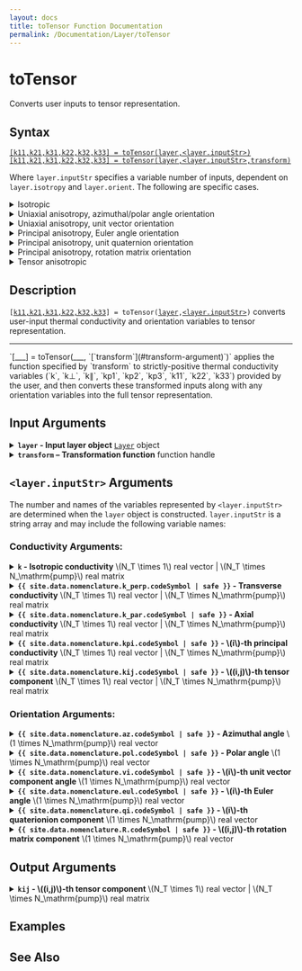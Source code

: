 ```yaml
---
layout: docs
title: toTensor Function Documentation
permalink: /Documentation/Layer/toTensor
---
```


# toTensor

Converts user inputs to tensor representation.

## Syntax

<a href="#d1">
<code class="hang">[k11,<wbr>k21,<wbr>k31,<wbr>k22,<wbr>k32,<wbr>k33] = <wbr>toTensor(<wbr>layer,<wbr>&lt;layer.inputStr&gt;)</code>
</a><br>
<a href="#d2">
<code class="hang">[k11,<wbr>k21,<wbr>k31,<wbr>k22,<wbr>k32,<wbr>k33] = <wbr>toTensor(<wbr>layer,<wbr>&lt;layer.inputStr&gt;,<wbr>transform)</code>
</a>

Where `layer.inputStr` specifies a variable number of inputs, dependent on `layer.isotropy` and `layer.orient`. The following are specific cases.

<details>
<summary>Isotropic</summary>
<a href="#d3"><code class="hang">toTensor(<wbr>layer,<wbr>k)</code></a>
</details>

<details>
<summary>Uniaxial anisotropy, azimuthal/polar angle orientation</summary>
<a href="#d4"><code class="hang">toTensor(<wbr>layer,<wbr>k⊥,<wbr>k∥,<wbr>θ_az,<wbr>θ_pol)</code></a>
</details>

<details>
<summary>Uniaxial anisotropy, unit vector orientation</summary>
<a href="#d5"><code class="hang">toTensor(<wbr>layer,<wbr>k⊥,<wbr>k∥,<wbr>v1,<wbr>v2,<wbr>v3)</code></a>
</details>

<details>
<summary>Principal anisotropy, Euler angle orientation</summary>
<a href="#d6"><code class="hang">toTensor(<wbr>layer,<wbr>kp1,<wbr>kp2,<wbr>kp3,<wbr>θa1,<wbr>θb2,<wbr>θc3)</code></a>
</details>

<details>
<summary>Principal anisotropy, unit quaternion orientation</summary>
<a href="#d7"><code class="hang">toTensor(<wbr>layer,<wbr>kp1,<wbr>kp2,<wbr>kp3,<wbr>q1,<wbr>q2,<wbr>q3,<wbr>q4)</code></a>
</details>

<details>
<summary>Principal anisotropy, rotation matrix orientation</summary>
<a href="#d8"><code class="hang">toTensor(<wbr>layer,<wbr>kp1,<wbr>kp2,<wbr>kp3,<wbr>R11,<wbr>R21,<wbr>R31,<wbr>R12,<wbr>R22,<wbr>R32,<wbr>R13,<wbr>R23,<wbr>R33)</code></a>
</details>

<details>
<summary>Tensor anisotropic</summary>
<a href="#d9"><code class="hang">toTensor(<wbr>layer,<wbr>k11,<wbr>k21,<wbr>k31,<wbr>k22,<wbr>k32,<wbr>k33)</code></a>
</details>

## Description
<a id="d1"></a>
`[`[`k11,k21,k31,k22,k32,k33`](#output-arguments)`] = toTensor(`[`layer`](#layer-argument)`,`[`<layer.inputStr>`](#inputStr-arguments)`)` converts user-input thermal conductivity and orientation variables to tensor representation.
<hr>
<a id="d2"></a>
`[___] = toTensor(___, `[`transform`](#transform-argument)`)` applies the function specified by `transform` to strictly-positive thermal conductivity variables (`k`, `k⊥`, `k∥`, `kp1`, `kp2`, `kp3`, `k11`, `k22`, `k33`) provided by the user, and then converts these transformed inputs along with any orientation variables into the full tensor representation.

## Input Arguments

<details class="custom-details" id="layer-argument">
    <summary>
        <span class="summary-text">
            <b><code>layer</code> - Input layer object</b>
            <span class="subline">
                <a href="{{ '/Documentation/Layer' | relative_url }}"><code>Layer</code></a> object
            </span>
        </span>
    </summary>
    <div>
        <p>
            The input layer object defines the thermal conductivity of a material layer—whether isotropic, uniaxially anisotropic, or fully anisotropic—and specifies how conductivity is expressed in user inputs.
        </p>
        <p>
            <b>Data Type:</b> <a href="{{ '/Documentation/Layer' | relative_url }}"><code>Layer</code></a>
        </p>
    </div>
</details>

<details class="custom-details" id="transform-argument">
  <summary>
    <span class="summary-text">
      <b><code>transform</code> – Transformation function</b>
      <span class="subline">function handle</span>
    </span>
  </summary>
  <div>
    <p>
      The transformation function is applied to all strictly positive thermal conductivity variables 
      (<code>k</code>, <code>k⊥</code>, <code>k∥</code>, <code>kp1</code>, <code>kp2</code>, <code>kp3</code>, 
      <code>k11</code>, <code>k22</code>, <code>k33</code>) provided by the user before converting them to tensor representation.
    </p>
    <p>
      The typical use case is the exponential transformation 
      (<code>@(x) exp(x)</code>) when <code>log_args</code> is <code>true</code> inside the 
      <a href="{{ '/Documentation/ForwardModel' | relative_url }}"><code>ForwardModel</code></a>. 
      However, any function handle may be provided. Remember that the transformation is applied only to the thermal conductivity variables listed above.
    </p>
    <p>
      <b>Data Type:</b> <code>function_handle</code>
    </p>
  </div>
</details>

<h2 id="inputStr-arguments"><code>&lt;layer.inputStr&gt;</code> Arguments</h2>
<p>
  The number and names of the variables represented by <code>&lt;layer.inputStr&gt;</code> are determined when the <code>layer</code> object is constructed. 
  <code>layer.inputStr</code> is a string array and may include the following variable names:
</p>

### Conductivity Arguments:

<details class="custom-details" id="k-argument">
    <summary>
        <span class="summary-text">
            <b><code>k</code> - Isotropic conductivity</b>
            <span class="subline">
                \(N_T \times 1\) real vector | \(N_T \times N_\mathrm{pump}\) real matrix
            </span>
        </span>
    </summary>
    <div>
        <p>
            {{ site.data.nomenclature.k.codeSymbol | safe }} is the {{ site.data.nomenclature.k.description | safe }}
        </p>
        <p>
            <b>Data Types:</b> double | single
        </p>
    </div>
</details>

<details class="custom-details" id="k_perp-argument">
    <summary>
        <span class="summary-text">
            <b><code>{{ site.data.nomenclature.k_perp.codeSymbol | safe }}</code> - Transverse conductivity</b>
            <span class="subline">
                \(N_T \times 1\) real vector | \(N_T \times N_\mathrm{pump}\) real matrix
            </span>
        </span>
    </summary>
    <div>
        <p>
            {{ site.data.nomenclature.k_perp.codeSymbol | safe }} is the {{ site.data.nomenclature.k_perp.description | safe }}
        </p>
        <p>
            <b>Data Types:</b> double | single
        </p>
    </div>
</details>

<details class="custom-details" id="k_par-argument">
    <summary>
        <span class="summary-text">
            <b><code>{{ site.data.nomenclature.k_par.codeSymbol | safe }}</code> - Axial conductivity</b>
            <span class="subline">
                \(N_T \times 1\) real vector | \(N_T \times N_\mathrm{pump}\) real matrix
            </span>
        </span>
    </summary>
    <div>
        <p>
            {{ site.data.nomenclature.k_par.codeSymbol | safe }} is the {{ site.data.nomenclature.k_par.description | safe }}
        </p>
        <p>
            <b>Data Types:</b> double | single
        </p>
    </div>
</details>

<details class="custom-details" id="kpi-argument">
    <summary>
        <span class="summary-text">
            <b><code>{{ site.data.nomenclature.kpi.codeSymbol | safe }}</code> - \(i\)-th principal conductivity</b>
            <span class="subline">
                \(N_T \times 1\) real vector | \(N_T \times N_\mathrm{pump}\) real matrix
            </span>
        </span>
    </summary>
    <div>
        <p>
            {{ site.data.nomenclature.kpi.codeSymbol | safe }} is the {{ site.data.nomenclature.kpi.description | safe }}
        </p>
        <p>
            <b>Data Types:</b> double | single
        </p>
    </div>
</details>

<details class="custom-details" id="kij-argument">
    <summary>
        <span class="summary-text">
            <b><code>{{ site.data.nomenclature.kij.codeSymbol | safe }}</code> - \((i,j)\)-th tensor component</b>
            <span class="subline">
                \(N_T \times 1\) real vector | \(N_T \times N_\mathrm{pump}\) real matrix
            </span>
        </span>
    </summary>
    <div>
        <p>
            {{ site.data.nomenclature.kij.codeSymbol | safe }} is the {{ site.data.nomenclature.kij.description | safe }}
        </p>
        <p>
            <b>Data Types:</b> double | single
        </p>
    </div>
</details>

### Orientation Arguments:

<details class="custom-details" id="az-argument">
    <summary>
        <span class="summary-text">
            <b><code>{{ site.data.nomenclature.az.codeSymbol | safe }}</code> - Azimuthal angle</b>
            <span class="subline">
                \(1 \times N_\mathrm{pump}\) real vector
            </span>
        </span>
    </summary>
    <div>
        <p>
            {{ site.data.nomenclature.az.codeSymbol | safe }} is the {{ site.data.nomenclature.az.description | safe }}
        </p>
        <p>
            <b>Data Types:</b> double | single
        </p>
    </div>
</details>

<details class="custom-details" id="pol-argument">
    <summary>
        <span class="summary-text">
            <b><code>{{ site.data.nomenclature.pol.codeSymbol | safe }}</code> - Polar angle</b>
            <span class="subline">
                \(1 \times N_\mathrm{pump}\) real vector
            </span>
        </span>
    </summary>
    <div>
        <p>
            {{ site.data.nomenclature.pol.codeSymbol | safe }} is the {{ site.data.nomenclature.pol.description | safe }}
        </p>
        <p>
            <b>Data Types:</b> double | single
        </p>
    </div>
</details>

<details class="custom-details" id="vi-argument">
    <summary>
        <span class="summary-text">
            <b><code>{{ site.data.nomenclature.vi.codeSymbol | safe }}</code> - \(i\)-th unit vector component angle</b>
            <span class="subline">
                \(1 \times N_\mathrm{pump}\) real vector
            </span>
        </span>
    </summary>
    <div>
        <p>
            {{ site.data.nomenclature.vi.codeSymbol | safe }} is the {{ site.data.nomenclature.vi.description | safe }}
        </p>
        <p>
            <b>Data Types:</b> double | single
        </p>
    </div>
</details>

<details class="custom-details" id="eul-argument">
    <summary>
        <span class="summary-text">
            <b><code>{{ site.data.nomenclature.eul.codeSymbol | safe }}</code> - \(i\)-th Euler angle</b>
            <span class="subline">
                \(1 \times N_\mathrm{pump}\) real vector
            </span>
        </span>
    </summary>
    <div>
        <p>
            {{ site.data.nomenclature.eul.codeSymbol | safe }} is the {{ site.data.nomenclature.eul.description | safe }}
        </p>
        <p>
            <b>Data Types:</b> double | single
        </p>
    </div>
</details>

<details class="custom-details" id="q-argument">
    <summary>
        <span class="summary-text">
            <b><code>{{ site.data.nomenclature.qi.codeSymbol | safe }}</code> - \(i\)-th quaterionion component</b>
            <span class="subline">
                \(1 \times N_\mathrm{pump}\) real vector
            </span>
        </span>
    </summary>
    <div>
        <p>
            {{ site.data.nomenclature.qi.codeSymbol | safe }} is the {{ site.data.nomenclature.qi.description | safe }}
        </p>
        <p>
            <b>Data Types:</b> double | single
        </p>
    </div>
</details>

<details class="custom-details" id="R-argument">
    <summary>
        <span class="summary-text">
            <b><code>{{ site.data.nomenclature.R.codeSymbol | safe }}</code> - \((i,j)\)-th rotation matrix component</b>
            <span class="subline">
                \(1 \times N_\mathrm{pump}\) real vector
            </span>
        </span>
    </summary>
    <div>
        <p>
            {{ site.data.nomenclature.Rij.codeSymbol | safe }} is the {{ site.data.nomenclature.Rij.description | safe }}
        </p>
        <p>
            <b>Data Types:</b> double | single
        </p>
    </div>
</details>

## Output Arguments
<details class="custom-details" id="kij-output-argument">
    <summary>
        <span class="summary-text">
            <b><code>kij</code> - \((i,j)\)-th tensor component</b>
            <span class="subline">
                \(N_T \times 1\) real vector | \(N_T \times N_\mathrm{pump}\) real matrix
            </span>
        </span>
    </summary>
    <div>
        <p>
            kij is the {{ site.data.nomenclature.kij.description | safe }}
        </p>
        <p>
            <b>Data Types:</b> double | single
        </p>
    </div>
</details>

## Examples

## See Also
